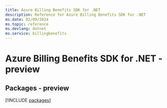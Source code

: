 ```yaml
---
title: Azure Billing Benefits SDK for .NET
description: Reference for Azure Billing Benefits SDK for .NET
ms.date: 02/09/2024
ms.topic: reference
ms.devlang: dotnet
ms.service: billingbenefits
---
```

# Azure Billing Benefits SDK for .NET - preview
## Packages - preview
[!INCLUDE [packages](billing-benefits-index.md)]
